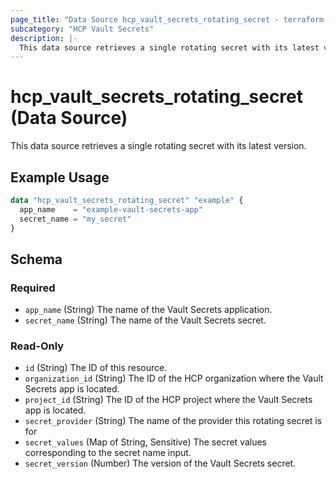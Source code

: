 ```yaml
---
page_title: "Data Source hcp_vault_secrets_rotating_secret - terraform-provider-hcp"
subcategory: "HCP Vault Secrets"
description: |-
  This data source retrieves a single rotating secret with its latest version.
---
```


# hcp_vault_secrets_rotating_secret (Data Source)

This data source retrieves a single rotating secret with its latest version.

## Example Usage

```terraform
data "hcp_vault_secrets_rotating_secret" "example" {
  app_name    = "example-vault-secrets-app"
  secret_name = "my_secret"
}
```

<!-- schema generated by tfplugindocs -->
## Schema

### Required

- `app_name` (String) The name of the Vault Secrets application.
- `secret_name` (String) The name of the Vault Secrets secret.

### Read-Only

- `id` (String) The ID of this resource.
- `organization_id` (String) The ID of the HCP organization where the Vault Secrets app is located.
- `project_id` (String) The ID of the HCP project where the Vault Secrets app is located.
- `secret_provider` (String) The name of the provider this rotating secret is for
- `secret_values` (Map of String, Sensitive) The secret values corresponding to the secret name input.
- `secret_version` (Number) The version of the Vault Secrets secret.
